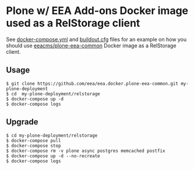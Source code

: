 # Plone w/ EEA Add-ons Docker image used as a RelStorage client

See
[docker-compose.yml](https://github.com/eea/eea.docker.plone-eea-common/blob/master/relstorage/docker-compose.yml)
and
[buildout.cfg](https://github.com/eea/eea.docker.plone-eea-common/blob/master/relstorage/buildout.cfg)
files for an example on how you should use
[eeacms/plone-eea-common](https://hub.docker.com/r/eeacms/plone-eea-common/)
Docker image as a RelStorage client.

## Usage

    $ git clone https://github.com/eea/eea.docker.plone-eea-common.git my-plone-deployment
    $ cd  my-plone-deployment/relstorage
    $ docker-compose up -d
    $ docker-compose logs

## Upgrade

    $ cd my-plone-deployment/relstorage
    $ docker-compose pull
    $ docker-compose stop
    $ docker-compose rm -v plone async postgres memcached postfix
    $ docker-compose up -d --no-recreate
    $ docker-compose logs
